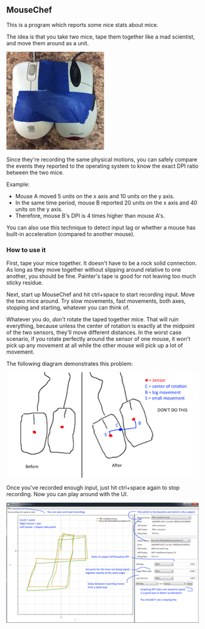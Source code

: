 ## MouseChef

This is a program which reports some nice stats about mice.

The idea is that you take two mice, tape them together like a mad
scientist, and move them around as a unit.

![two mice taped together](https://github.com/rspeele/MouseChef/raw/master/2mice.jpg "I'm serious.")

Since they're recording the same physical motions, you can safely
compare the events they reported to the operating system to know the
exact DPI ratio between the two mice.

Example:

* Mouse A moved 5 units on the x axis and 10 units on the y axis.
* In the same time period, mouse B reported 20 units on the x axis and 40 units on the y axis.
* Therefore, mouse B's DPI is 4 times higher than mouse A's.

You can also use this technique to detect input lag or whether a mouse
has built-in acceleration (compared to another mouse).

### How to use it

First, tape your mice together. It doesn't have to be a rock solid
connection. As long as they move together without slipping around
relative to one another, you should be fine. Painter's tape is good
for not leaving too much sticky residue.

Next, start up MouseChef and hit ctrl+space to start recording input.
Move the two mice around. Try slow movements, fast movements, both
axes, stopping and starting, whatever you can think of.

Whatever you do, *don't* rotate the taped together mice. That will
ruin everything, because unless the center of rotation is exactly at
the midpoint of the two sensors, they'll move different distances. In
the worst case scenario, if you rotate perfectly around the sensor of
one mouse, it won't pick up any movement at all while the other mouse
will pick up a lot of movement.

The following diagram demonstrates this problem:

![example visualization of rotation problem](https://github.com/rspeele/MouseChef/raw/master/badrot.png "VERY BAD.")

Once you've recorded enough input, just hit ctrl+space again to stop
recording. Now you can play around with the UI.

![UI cheatsheet](https://github.com/rspeele/MouseChef/raw/master/cheatsheet.png)